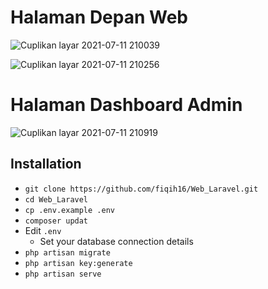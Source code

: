 <h1>Halaman Depan Web</h1> 

![Cuplikan layar 2021-07-11 210039](https://user-images.githubusercontent.com/75507906/125198303-98fd4a00-e28b-11eb-85f0-a0750553a442.png)


![Cuplikan layar 2021-07-11 210256](https://user-images.githubusercontent.com/75507906/125198335-b4685500-e28b-11eb-8800-5d954ebb4e16.png)

<h1>Halaman Dashboard Admin</h1> 

![Cuplikan layar 2021-07-11 210919](https://user-images.githubusercontent.com/75507906/125198495-512af280-e28c-11eb-8954-ac21a427aaf9.png)

## Installation

- `git clone https://github.com/fiqih16/Web_Laravel.git`
- `cd Web_Laravel`
- `cp .env.example .env`
- `composer updat`
- Edit `.env` 
    - Set your database connection details
- `php artisan migrate`
- `php artisan key:generate`
- `php artisan serve`
